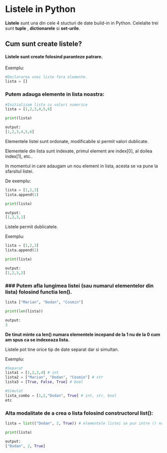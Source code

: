 # Listele in Python

**Listele** sunt una din cele 4 stucturi de date build-in in Python. Celelalte trei sunt **tuple** , **dictionarele** si **set-urile**.

## Cum sunt create listele?

#### Listele sunt create folosind paranteze patrare.

Exemplu:

```python
#Declararea unei liste fara elemente.
lista = []
```

### Putem adauga elemente in lista noastra:

```python
#Initializam lista cu valori numerice
lista = [1,2,3,4,5,6]

print(lista)

output:
[1,2,3,4,5,6]
```

Elementele listei sunt ordonate, modificabile si permit valori dublicate.

Elementele din lista sunt indexate, primul element are index[0], al doilea index[1], etc..

In momentul in care adaugam un nou element in lista, acesta se va pune la sfarsitul listei. 

De exemplu:

```python
lista = [1,2,3]
lista.append(1)

print(lista)

output:
[1,2,3,1]
```

Listele permit dublicatele. 

Exemplu:

```python
lista = [1,2,3]
lista.append(2)

print(lista)

output:
[1,2,3,2]
```

### ### Putem afla lungimea listei (sau numarul elementelor din lista) folosind functia len().

```python
lista ["Marian", "Dodan", "Cosmin"]

print(len(lista))

output:
3
```

**De tinut minte ca len() numara elementele incepand de la 1 nu de la 0 cum am spus ca se indexeaza lista.**

Listele pot tine orice tip de date separat dar si simultan.

Exemplu:

```python
#Separat
lista1 = [1,2,3,4] # int
lista2 = ["Marian", "Dodan", "Cosmin"] # str
lista3 = [True, False, True] # bool

#Simulat
lista_combo = [1,2,"Dodan", True] # int, str, bool
etc
```

### Alta modalitate de a crea o lista folosind constructorul list():

```python
lista = list(("Dodan", 2, True)) # elementele listei se pun intre () nu intre []

print(lista)

output:
["Dodan", 2, True]
```
